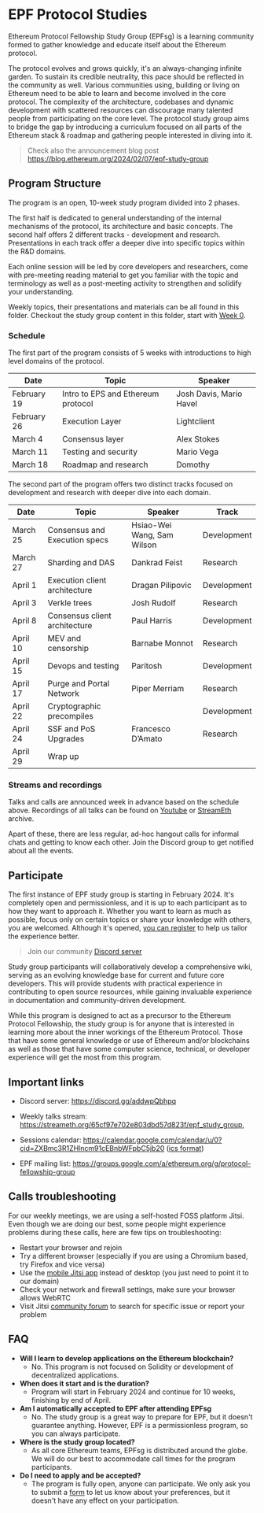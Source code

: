 # EPF Protocol Studies

Ethereum Protocol Fellowship Study Group (EPFsg) is a learning community formed to gather knowledge and educate itself about the Ethereum protocol. 

The protocol evolves and grows quickly, it's an always-changing infinite garden. To sustain its credible neutrality, this pace should be reflected in the community as well. Various communities using, building or living on Ethereum need to be able to learn and become involved in the core protocol. The complexity of the architecture, codebases and dynamic development with scattered resources can discourage many talented people from participating on the core level. The protocol study group aims to bridge the gap by introducing a curriculum focused on all parts of the Ethereum stack & roadmap and gathering people interested in diving into it. 

> Check also the announcement blog post https://blog.ethereum.org/2024/02/07/epf-study-group

## Program Structure

The program is an open, 10-week study program divided into 2 phases. 

The first half is dedicated to general understanding of the internal mechanisms of the protocol, its architecture and basic concepts. The second half offers 2 different tracks - development and research. Presentations in each track offer a deeper dive into specific topics within the R&D domains.  

Each online session will be led by core developers and researchers, come with pre-meeting reading material to get you familiar with the topic and terminology as well as a post-meeting activity to strengthen and solidify your understanding.

Weekly topics, their presentations and materials can be all found in this folder. Checkout the study group content in this folder, start with [Week 0](eps/week0.md).

### Schedule

The first part of the program consists of 5 weeks with introductions to high level domains of the protocol. 

| Date        | Topic                              | Speaker                 |
|-------------|------------------------------------|-------------------------|
| February 19 | Intro to EPS and Ethereum protocol | Josh Davis, Mario Havel |
| February 26 | Execution Layer                    | Lightclient             |
| March 4     | Consensus layer                    | Alex Stokes             |
| March 11    | Testing and security               | Mario Vega              |
| March 18    | Roadmap and research               | Domothy                 |

The second part of the program offers two distinct tracks focused on development and research with deeper dive into each domain. 

| Date     | Topic                         | Speaker                    | Track       |
| -------- | ----------------------------- | -------------------------- | ----------- |
| March 25 | Consensus and Execution specs | Hsiao-Wei Wang, Sam Wilson | Development |
| March 27 | Sharding and DAS              | Dankrad Feist              | Research    |
| April 1  | Execution client architecture | Dragan Pilipovic           | Development |
| April 3  | Verkle trees                  | Josh Rudolf                | Research    |
| April 8  | Consensus client architecture | Paul Harris                | Development |
| April 10 | MEV and censorship            | Barnabe Monnot             | Research    |
| April 15 | Devops and testing            | Paritosh                   | Development |
| April 17 | Purge and Portal Network      | Piper Merriam              | Research    |
| April 22 | Cryptographic precompiles     |                            | Development |
| April 24 | SSF and PoS Upgrades          | Francesco D’Amato          | Research    |
| April 29 | Wrap up                       |                            |             |


### Streams and recordings

Talks and calls are announced week in advance based on the schedule above. Recordings of all talks can be found on [Youtube](https://www.youtube.com/@ethprotocolfellows) or [StreamEth](https://streameth.org/archive?organization=ethereum_protocol_fellowship) archive. 

Apart of these, there are less regular, ad-hoc hangout calls for informal chats and getting to know each other. Join the Discord group to get notified about all the events. 

## Participate

The first instance of EPF study group is starting in February 2024. It's completely open and permissionless, and it is up to each participant as to how they want to approach it. Whether you want to learn as much as possible, focus only on certain topics or share your knowledge with others, you are welcomed. Although it's opened, [you can register](https://forms.gle/7TqmryC217EPwgqr9) to help us tailor the experience better.

> Join our community [Discord server](https://discord.gg/addwpQbhpq)

Study group participants will collaboratively develop a comprehensive wiki, serving as an evolving knowledge base for current and future core developers. This will provide students with practical experience in contributing to open source resources, while gaining invaluable experience in documentation and community-driven development.

While this program is designed to act as a precursor to the Ethereum Protocol Fellowship, the study group is for anyone that is interested in learning more about the inner workings of the Ethereum Protocol. Those that have some general knowledge or use of Ethereum and/or blockchains as well as those that have some computer science, technical, or developer experience will get the most from this program.

## Important links

- Discord server: https://discord.gg/addwpQbhpq
- Weekly talks stream: https://streameth.org/65cf97e702e803dbd57d823f/epf_study_group, 
- Sessions calendar: https://calendar.google.com/calendar/u/0?cid=ZXBmc3R1ZHlncm91cEBnbWFpbC5jb20 ([ics format](https://calendar.google.com/calendar/ical/epfstudygroup%40gmail.com/public/basic.ics))

- EPF mailing list: https://groups.google.com/a/ethereum.org/g/protocol-fellowship-group

## Calls troubleshooting

For our weekly meetings, we are using a self-hosted FOSS platform Jitsi. Even though we are doing our best, some people might experience problems during these calls, here are few tips on troubleshooting:

- Restart your browser and rejoin
- Try a different browser (especially if you are using a Chromium based, try Firefox and vice versa)
- Use the [mobile Jitsi app](https://jitsi.org/downloads/) instead of desktop (you just need to point it to our domain)
- Check your network and firewall settings, make sure your browser allows WebRTC
- Visit Jitsi [community forum](https://community.jitsi.org/) to search for specific issue or report your problem

## FAQ

- **Will I learn to develop applications on the Ethereum blockchain?**
    - No. This program is not focused on Solidity or development of decentralized applications. 
- **When does it start and is the duration?**
    - Program will start in February 2024 and continue for 10 weeks, finishing by end of April. 
- **Am I automatically accepted to EPF after attending EPFsg**
    - No. The study group is a great way to prepare for EPF, but it doesn't guarantee anything. However, EPF is a permissionless program, so you can always participate. 
- **Where is the study group located?**
    - As all core Ethereum teams, EPFsg is distributed around the globe. We will do our best to accommodate call times for the program participants.
- **Do I need to apply and be accepted?**
    - The program is fully open, anyone can participate. We only ask you to submit a [form](https://forms.gle/7TqmryC217EPwgqr9) to let us know about your preferences, but it doesn't have any effect on your participation. 